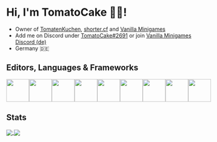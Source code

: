 # Hi, I'm TomatoCake 🍅🍰!

- Owner of [TomatenKuchen](https://tomatenkuchen.eu), [shorter.cf](https://shorter.cf) and [Vanilla Minigames](https://vanillaminigames.eu)
- Add me on Discord under [TomatoCake#2691](https://discord.com/users/581146486646243339) or join [Vanilla Minigames Discord (de)](https://discord.gg/JXVDQFf)
- Germany 🇩🇪

## Editors, Languages & Frameworks
<div style="display: flex;">
	<a href="https://vanillaminigames.eu"><img src="https://raw.githubusercontent.com/yurijserrano/Github-Profile-Readme-Logos/master/text%20editors/notepad%2B%2B.png" width="60" /></a>
	<a href="https://tomatenkuchen.eu"><img src="https://raw.githubusercontent.com/yurijserrano/Github-Profile-Readme-Logos/master/text%20editors/vscode.svg" width="60" /></a>
	<a href="https://tomatenkuchen.eu"><img src="https://raw.githubusercontent.com/yurijserrano/Github-Profile-Readme-Logos/master/programming%20languages/javascript.svg" width="60" /></a>
	<a href="https://tomatenkuchen.eu"><img src="https://raw.githubusercontent.com/yurijserrano/Github-Profile-Readme-Logos/master/others/css.svg" width="60" /></a>
	<a href="https://tomatenkuchen.eu"><img src="https://raw.githubusercontent.com/yurijserrano/Github-Profile-Readme-Logos/master/others/html.svg" width="60" /></a>
	<a href="https://tomatenkuchen.eu"><img src="https://raw.githubusercontent.com/yurijserrano/Github-Profile-Readme-Logos/master/frameworks/nodejs.svg" width="60" /></a>
	<a href="https://discords.com"><img src="https://raw.githubusercontent.com/yurijserrano/Github-Profile-Readme-Logos/master/frameworks/react.svg" width="60" /></a>
	<a href="https://discords.com/bots"><img src="https://raw.githubusercontent.com/yurijserrano/Github-Profile-Readme-Logos/master/frameworks/angular.svg" width="60" /></a>
	<a href="https://discords.com/templates"><img src="https://raw.githubusercontent.com/yurijserrano/Github-Profile-Readme-Logos/master/frameworks/vuejs.svg" width="60" /></a>
</div>

## Stats
<a href="https://github.com/DEVTomatoCake">
  	<img align="center" src="https://github-readme-stats.vercel.app/api?username=devtomatocake&show_icons=true&include_all_commits=true&count_private=true&cache_seconds=21600&custom_title=TomatoCake's%20GitHub%20Stats" />
</a>
<a href="https://github.com/DEVTomatoCake">
  	<img align="center" src="https://github-readme-stats.vercel.app/api/top-langs/?username=devtomatocake&layout=compact&cache_seconds=21600" />
</a>
